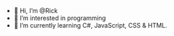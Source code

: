 - 👋 Hi, I’m @Rick
- 👀 I’m interested in programming
- 🌱 I’m currently learning C#, JavaScript, CSS & HTML.


